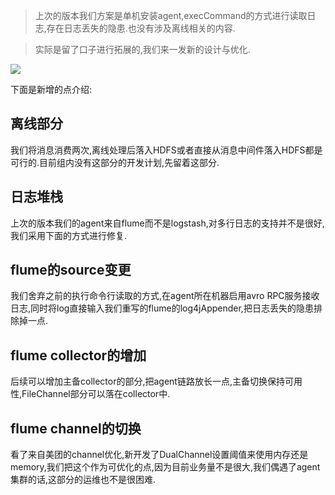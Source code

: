 > 上次的版本我们方案是单机安装agent,execCommand的方式进行读取日志,存在日志丢失的隐患.也没有涉及离线相关的内容. 

> 实际是留了口子进行拓展的,我们来一发新的设计与优化. 

![](http://7xqjx7.com1.z0.glb.clouddn.com/image/Screen%20Shot%202016-05-11%20at%2010.53.50.png?imageView2/2/h/400) 

下面是新增的点介绍:

## 离线部分 

我们将消息消费两次,离线处理后落入HDFS或者直接从消息中间件落入HDFS都是可行的.目前组内没有这部分的开发计划,先留着这部分. 

## 日志堆栈 

上次的版本我们的agent来自flume而不是logstash,对多行日志的支持并不是很好,我们采用下面的方式进行修复. 

## flume的source变更  

我们舍弃之前的执行命令行读取的方式,在agent所在机器启用avro RPC服务接收日志,同时将log直接输入我们重写的flume的log4jAppender,把日志丢失的隐患排除掉一点. 

## flume collector的增加 

后续可以增加主备collector的部分,把agent链路放长一点,主备切换保持可用性,FileChannel部分可以落在collector中. 

## flume channel的切换 

看了来自美团的channel优化,新开发了DualChannel设置阈值来使用内存还是memory,我们把这个作为可优化的点,因为目前业务量不是很大,我们偶遇了agent集群的话,这部分的运维也不是很困难.  









